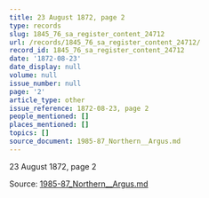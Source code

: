 ```yaml
---
title: 23 August 1872, page 2
type: records
slug: 1845_76_sa_register_content_24712
url: /records/1845_76_sa_register_content_24712/
record_id: 1845_76_sa_register_content_24712
date: '1872-08-23'
date_display: null
volume: null
issue_number: null
page: '2'
article_type: other
issue_reference: 1872-08-23, page 2
people_mentioned: []
places_mentioned: []
topics: []
source_document: 1985-87_Northern__Argus.md
---
```


23 August 1872, page 2

Source: [1985-87_Northern__Argus.md](/downloads/markdown/1985-87_Northern__Argus.md)
